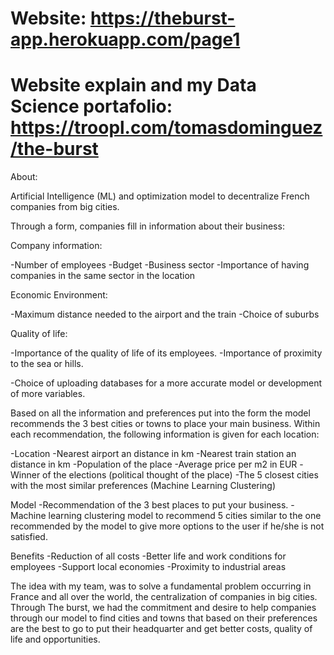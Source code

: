# Website: https://theburst-app.herokuapp.com/page1
# Website explain and my Data Science portafolio: https://troopl.com/tomasdominguez/the-burst


About:

Artificial Intelligence (ML) and optimization model to decentralize French companies from big cities.

Through a form, companies fill in information about their business:

Company information:

-Number of employees
-Budget
-Business sector
-Importance of having companies in the same sector in the location

Economic Environment:

-Maximum distance needed to the airport and the train
-Choice of suburbs

Quality of life:

-Importance of the quality of life of its employees.
-Importance of proximity to the sea or hills.

-Choice of uploading databases for a more accurate model or development of more variables.


Based on all the information and preferences put into the form the model recommends the 3 best cities or towns to place your main business. Within each recommendation, the following information is given for each location:

-Location
-Nearest airport an distance in km
-Nearest train station an distance in km
-Population of the place
-Average price per m2 in EUR
-Winner of the elections (political thought of the place)
-The 5 closest cities with the most similar preferences (Machine Learning Clustering)


Model
-Recommendation of the 3 best places to put your business.
-Machine learning clustering model to recommend 5 cities similar to the one recommended by the model to give more options to the user if he/she is not satisfied.

Benefits
-Reduction of all costs
-Better life and work conditions for employees
-Support local economies
-Proximity to industrial areas

The idea with my team, was to solve a fundamental problem occurring in France and all over the world, the centralization of companies in big cities. Through The burst, we had the commitment and desire to help companies through our model to find cities and towns that based on their preferences are the best to go to put their headquarter and get better costs, quality of life and opportunities.
